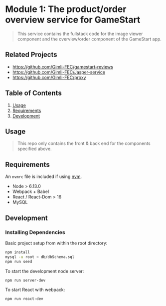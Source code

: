 # Module 1: The product/order overview service for GameStart

> This service contains the fullstack code for the image viewer component and the overview/order component of the GameStart app.

## Related Projects

  - https://github.com/Gimli-FEC/gamestart-reviews
  - https://github.com/Gimli-FEC/Jasper-service
  - https://github.com/Gimli-FEC/proxy

## Table of Contents

1. [Usage](#Usage)
1. [Requirements](#requirements)
1. [Development](#development)

## Usage

> This repo only contains the front & back end for the components specified above.

## Requirements

An `nvmrc` file is included if using [nvm](https://github.com/creationix/nvm).

- Node > 6.13.0
- Webpack + Babel
- React / React-Dom > 16
- MySQL

## Development

### Installing Dependencies

Basic project setup from within the root directory:

```sh
npm install
mysql -u root < db/dbSchema.sql
npm run seed
```

To start the development node server:
```sh
npm run server-dev
```
To start React with webpack:
```sh
npm run react-dev
```
